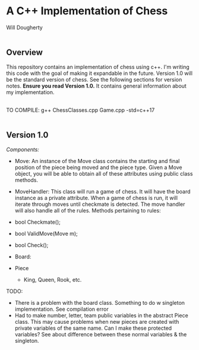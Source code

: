 # A C++ Implementation of Chess
Will Dougherty
<br /><br />

## Overview
This repository contains an implementation of chess using c++.
I'm writing this code with the goal of making it expandable in the future.
Version 1.0 will be the standard version of chess.
See the following sections for version notes.
**Ensure you read Version 1.0.**
It contains general information about my implementation.
<br /><br />

TO COMPILE: g++ ChessClasses.cpp Game.cpp -std=c++17
<br /><br />

## Version 1.0
*Components:*
- Move:
An instance of the Move class contains the starting and final position of the piece being moved and the piece type. Given a Move object, you will be able to obtain all of these attributes using public class methods.

- MoveHandler:
This class will run a game of chess. It will have the board instance as a private attribute. When a game of chess is run, it will iterate through moves until checkmate is detected. The move handler will also handle all of the rules. Methods pertaining to rules:
- bool Checkmate();
- bool ValidMove(Move m);
- bool Check();

- Board:
- Piece
  - King, Queen, Rook, etc.

TODO:
- There is a problem with the board class. Something to do w singleton implementation. See compilation error
- Had to make number, letter, team public variables in the abstract Piece class. This may cause problems when
new pieces are created with private variables of the same name. Can I make these protected variables? See about
difference between these normal variables & the singleton.